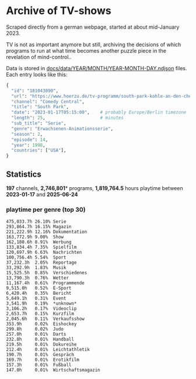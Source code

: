 # Archive of TV-shows

Scraped directly from a german webpage, started at about mid-January 2023.

TV is not as important anymore but still, archiving the decisions of which programs to run at what time
becomes another puzzle piece in the revelation of mind-control.. 

Data is stored in [docs/data/YEAR/MONTH/YEAR-MONTH-DAY.ndjson](docs/data/) files. 
Each entry looks like this:

```python
{
  "id": "181043890", 
  "url": "https://www.hoerzu.de/tv-programm/south-park-kohle-an-den-chefkoch/bid_181043890/", 
  "channel": "Comedy Central", 
  "title": "South Park", 
  "date": "2023-01-17T05:15:00",    # probably Europe/Berlin timezone 
  "length": 25,                     # minutes 
  "sub_title": "Serie", 
  "genre": "Erwachsenen-Animationsserie", 
  "season": 2, 
  "episode": 14, 
  "year": 1998, 
  "countries": ["USA"],
}
```

## Statistics

**197** channels, **2,746,801*** programs, **1,819,764.5** hours playtime between **2023-01-17** and **2025-06-24**


### playtime per genre (top 30)

    475,033.7h 26.10% Serie
    293,864.7h 16.15% Magazin
    221,222.9h 12.16% Dokumentation
    163,772.9h 9.00%  Show
    162,180.6h 8.91%  Werbung
    133,834.4h 7.35%  Spielfilm
    120,697.9h 6.63%  Nachrichten
    100,756.4h 5.54%  Sport
    37,232.3h  2.05%  Reportage
    33,292.9h  1.83%  Musik
    15,525.5h  0.85%  Verschiedenes
    13,790.3h  0.76%  Wetter
    11,167.4h  0.61%  Programmende
    9,515.0h   0.52%  E-Sport
    6,420.4h   0.35%  Bericht
    5,649.1h   0.31%  Event
    3,541.9h   0.19%  *unknown*
    3,106.2h   0.17%  Videoclip
    2,653.7h   0.15%  Kurzfilm
    2,045.6h   0.11%  Verkaufsshow
    353.9h     0.02%  Eishockey
    299.8h     0.02%  Judo
    257.0h     0.01%  Darts
    232.8h     0.01%  Handball
    219.5h     0.01%  Dokureihe
    212.4h     0.01%  Leichtathletik
    190.7h     0.01%  Gespräch
    169.7h     0.01%  Erotikfilm
    157.3h     0.01%  Fußball
    147.0h     0.01%  Wirtschaftsmagazin
